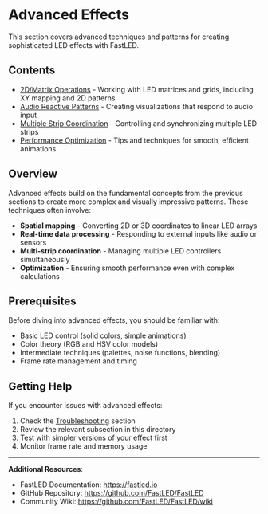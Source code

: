 # Advanced Effects

This section covers advanced techniques and patterns for creating sophisticated LED effects with FastLED.

## Contents

- [2D/Matrix Operations](matrix.md) - Working with LED matrices and grids, including XY mapping and 2D patterns
- [Audio Reactive Patterns](audio.md) - Creating visualizations that respond to audio input
- [Multiple Strip Coordination](multi-strip.md) - Controlling and synchronizing multiple LED strips
- [Performance Optimization](optimization.md) - Tips and techniques for smooth, efficient animations

## Overview

Advanced effects build on the fundamental concepts from the previous sections to create more complex and visually impressive patterns. These techniques often involve:

- **Spatial mapping** - Converting 2D or 3D coordinates to linear LED arrays
- **Real-time data processing** - Responding to external inputs like audio or sensors
- **Multi-strip coordination** - Managing multiple LED controllers simultaneously
- **Optimization** - Ensuring smooth performance even with complex calculations

## Prerequisites

Before diving into advanced effects, you should be familiar with:

- Basic LED control (solid colors, simple animations)
- Color theory (RGB and HSV color models)
- Intermediate techniques (palettes, noise functions, blending)
- Frame rate management and timing

## Getting Help

If you encounter issues with advanced effects:

1. Check the [Troubleshooting](../troubleshooting/) section
2. Review the relevant subsection in this directory
3. Test with simpler versions of your effect first
4. Monitor frame rate and memory usage

---

**Additional Resources**:
- FastLED Documentation: https://fastled.io
- GitHub Repository: https://github.com/FastLED/FastLED
- Community Wiki: https://github.com/FastLED/FastLED/wiki
